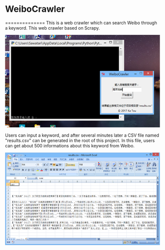 # WeiboCrawler
==============
This is a web crawler which can search Weibo through a keyword. This web crawler based on Scrapy. 

<img src='mdimage/image01.png' height='300px'/>

Users can input a keyword, and after several minutes later a CSV file named "results.csv" can be generated in the root of this project. In this file, users can get about 500 informations about this keyword from Weibo.

<img src='mdimage/image02.png' height='300px'/>
